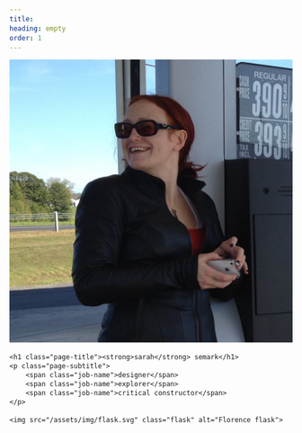 ```yaml
---
title: 
heading: empty
order: 1
---
```


 <div class="header">
	<img src="/assets/img/s.jpg" class="sarahface" alt="Me.">

	<h1 class="page-title"><strong>sarah</strong> semark</h1>
	<p class="page-subtitle">
		<span class="job-name">designer</span>
		<span class="job-name">explorer</span>
		<span class="job-name">critical constructor</span>
	</p>

	<img src="/assets/img/flask.svg" class="flask" alt="Florence flask">
</div>

